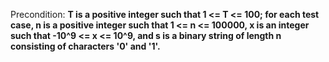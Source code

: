 Precondition: **T is a positive integer such that 1 <= T <= 100; for each test case, n is a positive integer such that 1 <= n <= 100000, x is an integer such that -10^9 <= x <= 10^9, and s is a binary string of length n consisting of characters '0' and '1'.**